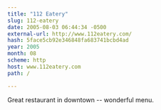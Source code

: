 ```yaml
---
title: "112 Eatery"
slug: 112-eatery
date: 2005-08-03 06:44:34 -0500
external-url: http://www.112eatery.com/
hash: 5face5cb92e346848fa683741bcbd4ad
year: 2005
month: 08
scheme: http
host: www.112eatery.com
path: /

---
```


Great restaurant in downtown -- wonderful menu.
